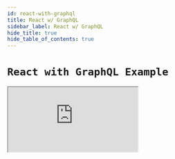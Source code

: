 ```yaml
---
id: react-with-graphql
title: React w/ GraphQL
sidebar_label: React w/ GraphQL
hide_title: true
hide_table_of_contents: true
---
```


# `React with GraphQL Example`

<iframe src="https://codesandbox.io/embed/rtk-query-graphql-basic-zkqfz?fontsize=12&hidenavigation=1&theme=dark&module=%2Fsrc%2Fapi.js"
     style={{ width: '100%', height: '800px', border: 0, borderRadius: '4px', overflow: 'hidden' }}
     title="RTK Query GraphQL Example"
     allow="geolocation; microphone; camera; midi; vr; accelerometer; gyroscope; payment; ambient-light-sensor; encrypted-media; usb" 
     sandbox="allow-modals allow-forms allow-popups allow-scripts allow-same-origin"
></iframe>
